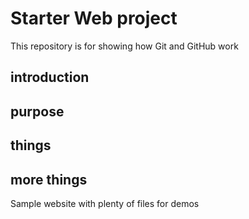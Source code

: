 # Starter Web project

This repository is for showing how Git and GitHub work

## introduction
## purpose
## things
## more things
Sample website with plenty of files for demos